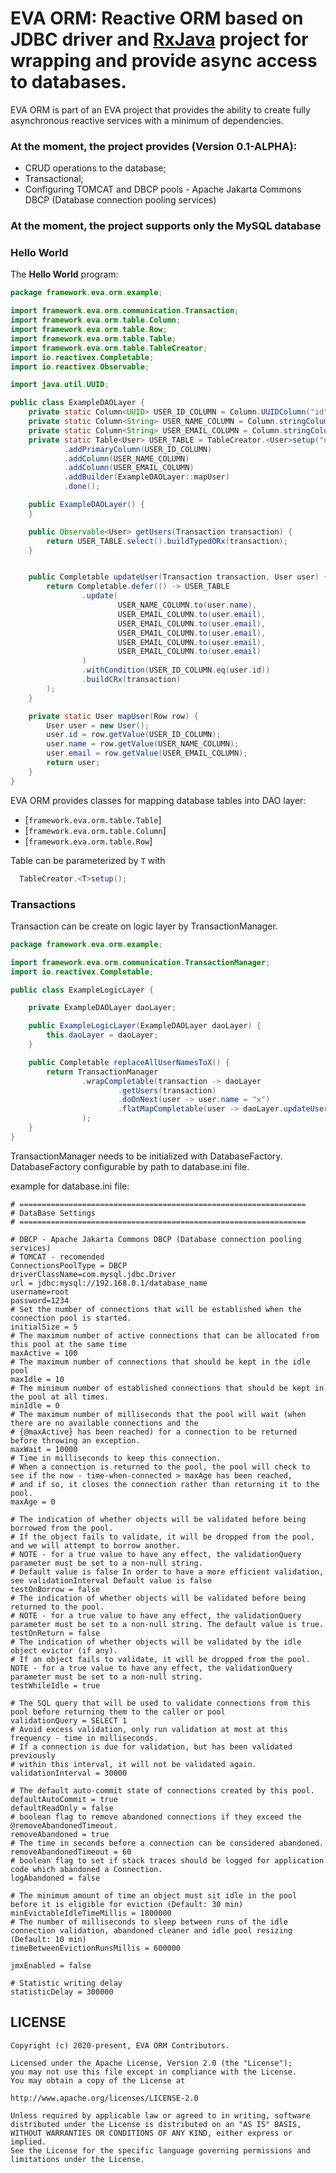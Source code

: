 # EVA ORM: Reactive ORM based on JDBC driver and [RxJava](https://github.com/ReactiveX/RxJava) project for wrapping and provide async access to databases.

EVA ORM is part of an EVA project that provides the ability to create fully asynchronous reactive services with a minimum of dependencies. 

### At the moment, the project provides (Version 0.1-ALPHA):
 - CRUD operations to the database;
- Transactional;
- Configuring TOMCAT and DBCP pools - Apache Jakarta Commons DBCP (Database connection pooling services)

### At the moment, the project supports only the MySQL database


### Hello World

The **Hello World** program:

```java
package framework.eva.orm.example;

import framework.eva.orm.communication.Transaction;
import framework.eva.orm.table.Column;
import framework.eva.orm.table.Row;
import framework.eva.orm.table.Table;
import framework.eva.orm.table.TableCreator;
import io.reactivex.Completable;
import io.reactivex.Observable;

import java.util.UUID;

public class ExampleDAOLayer {
    private static Column<UUID> USER_ID_COLUMN = Column.UUIDColumn("id");
    private static Column<String> USER_NAME_COLUMN = Column.stringColumn("name");
    private static Column<String> USER_EMAIL_COLUMN = Column.stringColumn("email");
    private static Table<User> USER_TABLE = TableCreator.<User>setup("user_table")
            .addPrimaryColumn(USER_ID_COLUMN)
            .addColumn(USER_NAME_COLUMN)
            .addColumn(USER_EMAIL_COLUMN)
            .addBuilder(ExampleDAOLayer::mapUser)
            .done();

    public ExampleDAOLayer() {
    }

    public Observable<User> getUsers(Transaction transaction) {
        return USER_TABLE.select().buildTypedORx(transaction);
    }


    public Completable updateUser(Transaction transaction, User user) {
        return Completable.defer(() -> USER_TABLE
                .update(
                        USER_NAME_COLUMN.to(user.name),
                        USER_EMAIL_COLUMN.to(user.email),
                        USER_EMAIL_COLUMN.to(user.email),
                        USER_EMAIL_COLUMN.to(user.email),
                        USER_EMAIL_COLUMN.to(user.email),
                        USER_EMAIL_COLUMN.to(user.email)
                )
                .withCondition(USER_ID_COLUMN.eq(user.id))
                .buildCRx(transaction)
        );
    }

    private static User mapUser(Row row) {
        User user = new User();
        user.id = row.getValue(USER_ID_COLUMN);
        user.name = row.getValue(USER_NAME_COLUMN);
        user.email = row.getValue(USER_EMAIL_COLUMN);
        return user;
    }
}
```

EVA ORM provides classes for mapping database tables into DAO layer:
 - [`framework.eva.orm.table.Table`]
 - [`framework.eva.orm.table.Column`]
 - [`framework.eva.orm.table.Row`]

Table can be parameterized by `T` with 
```java 
  TableCreator.<T>setup();
```
### Transactions
Transaction can be create on logic layer by TransactionManager.

```java
package framework.eva.orm.example;

import framework.eva.orm.communication.TransactionManager;
import io.reactivex.Completable;

public class ExampleLogicLayer {

    private ExampleDAOLayer daoLayer;

    public ExampleLogicLayer(ExampleDAOLayer daoLayer) {
        this.daoLayer = daoLayer;
    }

    public Completable replaceAllUserNamesToX() {
        return TransactionManager
                .wrapCompletable(transaction -> daoLayer
                        .getUsers(transaction)
                        .doOnNext(user -> user.name = "x")
                        .flatMapCompletable(user -> daoLayer.updateUser(transaction, user))
                );
    }
}
```

TransactionManager needs to be initialized with DatabaseFactory. DatabaseFactory configurable by path to database.ini file.

example for database.ini file:
```
# ================================================================
# DataBase Settings
# ================================================================

# DBCP - Apache Jakarta Commons DBCP (Database connection pooling services)
# TOMCAT - recomended
ConnectionsPoolType = DBCP
driverClassName=com.mysql.jdbc.Driver
url = jdbc:mysql://192.168.0.1/database_name
username=root
password=1234
# Set the number of connections that will be established when the connection pool is started.
initialSize = 5
# The maximum number of active connections that can be allocated from this pool at the same time
maxActive = 100
# The maximum number of connections that should be kept in the idle pool
maxIdle = 10
# The minimum number of established connections that should be kept in the pool at all times.
minIdle = 0
# The maximum number of milliseconds that the pool will wait (when there are no available connections and the
# {@maxActive} has been reached) for a connection to be returned before throwing an exception.
maxWait = 10000
# Time in milliseconds to keep this connection.
# When a connection is returned to the pool, the pool will check to see if the now - time-when-connected > maxAge has been reached,
# and if so, it closes the connection rather than returning it to the pool.
maxAge = 0

# The indication of whether objects will be validated before being borrowed from the pool.
# If the object fails to validate, it will be dropped from the pool, and we will attempt to borrow another.
# NOTE - for a true value to have any effect, the validationQuery parameter must be set to a non-null string.
# Default value is false In order to have a more efficient validation, see validationInterval Default value is false
testOnBorrow = false
# The indication of whether objects will be validated before being returned to the pool.
# NOTE - for a true value to have any effect, the validationQuery parameter must be set to a non-null string. The default value is true.
testOnReturn = false
# The indication of whether objects will be validated by the idle object evictor (if any).
# If an object fails to validate, it will be dropped from the pool. NOTE - for a true value to have any effect, the validationQuery parameter must be set to a non-null string.
testWhileIdle = true

# The SQL query that will be used to validate connections from this pool before returning them to the caller or pool
validationQuery = SELECT 1
# Avoid excess validation, only run validation at most at this frequency - time in milliseconds.
# If a connection is due for validation, but has been validated previously
# within this interval, it will not be validated again.
validationInterval = 30000

# The default auto-commit state of connections created by this pool.
defaultAutoCommit = true
defaultReadOnly = false
# boolean flag to remove abandoned connections if they exceed the @removeAbandonedTimeout.
removeAbandoned = true
# The time in seconds before a connection can be considered abandoned.
removeAbandonedTimeout = 60
# boolean flag to set if stack traces should be logged for application code which abandoned a Connection.
logAbandoned = false

# The minimum amount of time an object must sit idle in the pool before it is eligible for eviction (Default: 30 min)
minEvictableIdleTimeMillis = 1800000
# The number of milliseconds to sleep between runs of the idle connection validation, abandoned cleaner and idle pool resizing (Default: 10 min)
timeBetweenEvictionRunsMillis = 600000

jmxEnabled = false

# Statistic writing delay
statisticDelay = 300000
```

## LICENSE

    Copyright (c) 2020-present, EVA ORM Contributors.

    Licensed under the Apache License, Version 2.0 (the "License");
    you may not use this file except in compliance with the License.
    You may obtain a copy of the License at

    http://www.apache.org/licenses/LICENSE-2.0

    Unless required by applicable law or agreed to in writing, software
    distributed under the License is distributed on an "AS IS" BASIS,
    WITHOUT WARRANTIES OR CONDITIONS OF ANY KIND, either express or implied.
    See the License for the specific language governing permissions and
    limitations under the License.
